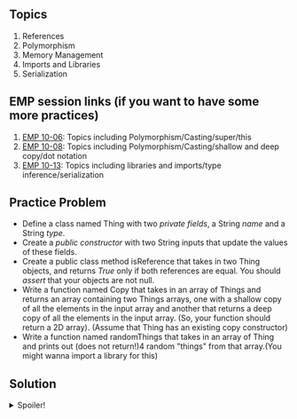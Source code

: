 ## Topics
1) References
2) Polymorphism
3) Memory Management
4) Imports and Libraries
5) Serialization

## EMP session links (if you want to have some more practices)
1. [EMP 10-06](https://cs199emp.netlify.app/dist/2020-10-06.html): Topics including Polymorphism/Casting/super/this
2. [EMP 10-08](https://cs199emp.netlify.app/dist/2020-10-08.html): Topics including Polymorphism/Casting/shallow and deep copy/dot notation
3. [EMP 10-13](https://cs199emp.netlify.app/dist/2020-10-13.html): Topics including libraries and imports/type inference/serialization


## Practice Problem 
* Define a class named Thing with two *private fields*, a String *name* and a String *type*. 
* Create a *public constructor* with two String inputs that update the values of these fields. 
* Create a public class method isReference that takes in two Thing objects, and returns *True* only if both references are equal. You should *assert* that your objects are not null. 
* Write a function named Copy that takes in an array of Things and returns an array containing two Things arrays, one with a shallow copy of all the elements in the input array and another that returns a deep copy of all the elements in the input array. (So, your function should return a 2D array). (Assume that Thing has an existing copy constructor)
* Write a function named randomThings that takes in an array of Thing and prints out (does not return!)4 random "things" from that array.(You might wanna import a library for this)

## Solution
<details>
  <summary>Spoiler!</summary>

  ```java
      import java.util.Random
      public class Thing implements Cloneable {
         private String name;
         private String type;
         public class Thing(String n, String t) {
          name = n;
          type = t;
         }
         
         public class Thing(Thing other) {
          // assume the implementation is given
         }
       
         public Object clone() throws CloneNotSupportedException {
          return super.clone();
         }
         
         public static boolean isReference(Thing a, Thing b) {
          assert a != null;
          assert b != null;
          
          return a == b;
         }
         public Thing[][] copy(Thing[] arr) {
          assert arr != null;
          Thing[] shallow = new Thing[arr.length];
          Thing[] deep = new Thing[arr.length];
          for (int i = 0; i < arr.length; i++) {
            shallow[i] = (Thing) arr[i].clone();
            deep[i] = new Thing(arr[i]);
          }
          Thing[][] output = {shallow, deep};
          return output;
          }
          
          public void randomThings(Thing[] arr) {
            //You will tell me this step by step
          }
          
      }
  ```
</details>
<br></br>
